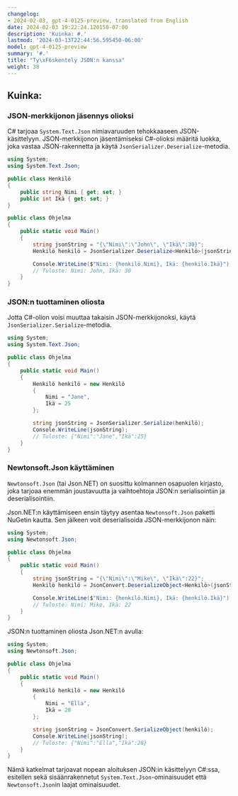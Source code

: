 ```yaml
---
changelog:
- 2024-02-03, gpt-4-0125-preview, translated from English
date: 2024-02-03 19:22:24.120150-07:00
description: 'Kuinka: #.'
lastmod: '2024-03-13T22:44:56.595450-06:00'
model: gpt-4-0125-preview
summary: '#.'
title: "Ty\xF6skentely JSON:n kanssa"
weight: 38
---
```


## Kuinka:


### JSON-merkkijonon jäsennys olioksi
C# tarjoaa `System.Text.Json` nimiavaruuden tehokkaaseen JSON-käsittelyyn. JSON-merkkijonon jäsentämiseksi C#-olioksi määritä luokka, joka vastaa JSON-rakennetta ja käytä `JsonSerializer.Deserialize`-metodia.

```csharp
using System;
using System.Text.Json;

public class Henkilö
{
    public string Nimi { get; set; }
    public int Ikä { get; set; }
}

public class Ohjelma
{
    public static void Main()
    {
        string jsonString = "{\"Nimi\":\"John\", \"Ikä\":30}";
        Henkilö henkilö = JsonSerializer.Deserialize<Henkilö>(jsonString);

        Console.WriteLine($"Nimi: {henkilö.Nimi}, Ikä: {henkilö.Ikä}");
        // Tuloste: Nimi: John, Ikä: 30
    }
}
```

### JSON:n tuottaminen oliosta
Jotta C#-olion voisi muuttaa takaisin JSON-merkkijonoksi, käytä `JsonSerializer.Serialize`-metodia.

```csharp
using System;
using System.Text.Json;

public class Ohjelma
{
    public static void Main()
    {
        Henkilö henkilö = new Henkilö
        {
            Nimi = "Jane",
            Ikä = 25
        };

        string jsonString = JsonSerializer.Serialize(henkilö);
        Console.WriteLine(jsonString);
        // Tuloste: {"Nimi":"Jane","Ikä":25}
    }
}
```

### Newtonsoft.Json käyttäminen
`Newtonsoft.Json` (tai Json.NET) on suosittu kolmannen osapuolen kirjasto, joka tarjoaa enemmän joustavuutta ja vaihtoehtoja JSON:n serialisointiin ja deserialisointiin.

Json.NET:n käyttämiseen ensin täytyy asentaa `Newtonsoft.Json` paketti NuGetin kautta. Sen jälkeen voit deserialisoida JSON-merkkijonon näin:

```csharp
using System;
using Newtonsoft.Json;

public class Ohjelma
{
    public static void Main()
    {
        string jsonString = "{\"Nimi\":\"Mike\", \"Ikä\":22}";
        Henkilö henkilö = JsonConvert.DeserializeObject<Henkilö>(jsonString);

        Console.WriteLine($"Nimi: {henkilö.Nimi}, Ikä: {henkilö.Ikä}");
        // Tuloste: Nimi: Mike, Ikä: 22
    }
}
```

JSON:n tuottaminen oliosta Json.NET:n avulla:

```csharp
using System;
using Newtonsoft.Json;

public class Ohjelma
{
    public static void Main()
    {
        Henkilö henkilö = new Henkilö
        {
            Nimi = "Ella",
            Ikä = 28
        };

        string jsonString = JsonConvert.SerializeObject(henkilö);
        Console.WriteLine(jsonString);
        // Tuloste: {"Nimi":"Ella","Ikä":28}
    }
}
```

Nämä katkelmat tarjoavat nopean aloituksen JSON:in käsittelyyn C#:ssa, esitellen sekä sisäänrakennetut `System.Text.Json`-ominaisuudet että `Newtonsoft.Json`in laajat ominaisuudet.
